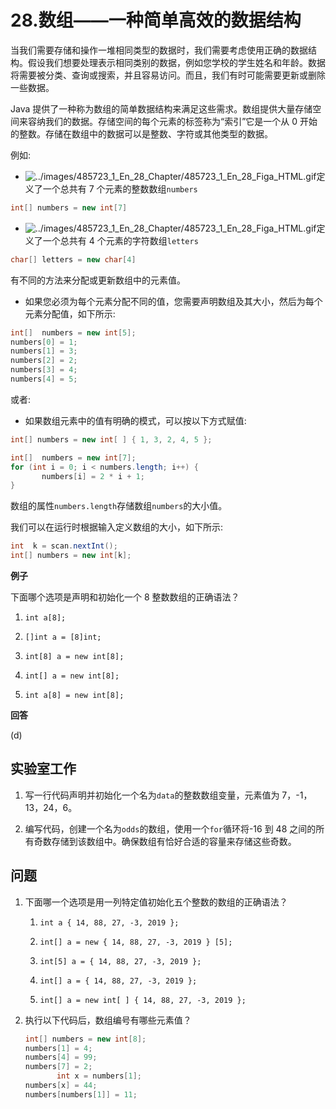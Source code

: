 # 28.数组——一种简单高效的数据结构

当我们需要存储和操作一堆相同类型的数据时，我们需要考虑使用正确的数据结构。假设我们想要处理表示相同类别的数据，例如您学校的学生姓名和年龄。数据将需要被分类、查询或搜索，并且容易访问。而且，我们有时可能需要更新或删除一些数据。

Java 提供了一种称为数组的简单数据结构来满足这些需求。数组提供大量存储空间来容纳我们的数据。存储空间的每个元素的标签称为“索引”它是一个从 0 开始的整数。存储在数组中的数据可以是整数、字符或其他类型的数据。

例如:

*   ![../images/485723_1_En_28_Chapter/485723_1_En_28_Figa_HTML.gif](../images/485723_1_En_28_Chapter/485723_1_En_28_Figa_HTML.gif)定义了一个总共有 7 个元素的整数数组`numbers`

```java
int[] numbers = new int[7]

```

*   ![../images/485723_1_En_28_Chapter/485723_1_En_28_Figa_HTML.gif](../images/485723_1_En_28_Chapter/485723_1_En_28_Figa_HTML.gif)定义了一个总共有 4 个元素的字符数组`letters`

```java
char[] letters = new char[4]

```

有不同的方法来分配或更新数组中的元素值。

*   如果您必须为每个元素分配不同的值，您需要声明数组及其大小，然后为每个元素分配值，如下所示:

```java
int[]  numbers = new int[5];
numbers[0] = 1;
numbers[1] = 3;
numbers[2] = 2;
numbers[3] = 4;
numbers[4] = 5;

```

或者:

*   如果数组元素中的值有明确的模式，可以按以下方式赋值:

```java
int[] numbers = new int[ ] { 1, 3, 2, 4, 5 };

```

```java
int[]  numbers = new int[7];
for (int i = 0; i < numbers.length; i++) {
       numbers[i] = 2 * i + 1;
}

```

数组的属性`numbers.length`存储数组`numbers`的大小值。

我们可以在运行时根据输入定义数组的大小，如下所示:

```java
int  k = scan.nextInt();
int[] numbers = new int[k];

```

**例子**

下面哪个选项是声明和初始化一个 8 整数数组的正确语法？

1.  `int a[8];`

2.  `[]int a = [8]int;`

3.  `int[8] a = new int[8];`

4.  `int[] a = new int[8];`

5.  `int a[8] = new int[8];`

**回答**

(d)

## 实验室工作

1.  写一行代码声明并初始化一个名为`data`的整数数组变量，元素值为 7，-1，13，24，6。

2.  编写代码，创建一个名为`odds`的数组，使用一个`for`循环将-16 到 48 之间的所有奇数存储到该数组中。确保数组有恰好合适的容量来存储这些奇数。

## 问题

1.  下面哪一个选项是用一列特定值初始化五个整数的数组的正确语法？
    1.  `int a { 14, 88, 27, -3, 2019 };`

    2.  `int[] a = new { 14, 88, 27, -3, 2019 } [5];`

    3.  `int[5] a = { 14, 88, 27, -3, 2019 };`

    4.  `int[] a = { 14, 88, 27, -3, 2019 };`

    5.  `int[] a = new int[ ] { 14, 88, 27, -3, 2019 };`

2.  执行以下代码后，数组编号有哪些元素值？

    ```java
    int[] numbers = new int[8];
    numbers[1] = 4;
    numbers[4] = 99;
    numbers[7] = 2;
           int x = numbers[1];
    numbers[x] = 44;
    numbers[numbers[1]] = 11;

    ```
